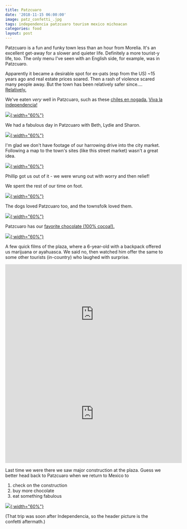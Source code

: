 ```yaml
---
title: Patzcuaro
date: '2018-11-15 06:00:00'
image: patz_confetti_.jpg
tags: independencia patzcuaro tourism mexico michoacan
categories: food
layout: post
---
```


Patzcuaro is a fun and funky town less than an hour from Morelia. It's an excellent get-away for a slower and quieter life. Definitely a more tourist-y life, too. The only menu I've seen with an English side, for example, was in Patzcuaro.

Apparently it became a desirable spot for ex-pats (esp from the US) ~15 years ago and real estate prices soared. Then a rash of violence scared many people away. But the town has been relatively safer since.... [Relatively.](https://mexiconewsdaily.com/news/michoacan-weekend-18-murder-victims/)

We've eaten *very* well in Patzcuaro, such as these [chiles en nogada.](https://mexicanfoodjournal.com/chiles-en-nogada/) [Viva la independencia!](https://reverdecer.annalisagross.com/2018/09/15/dia-de-independencia/)

[![](/images/chiles_en_nogada_.jpg){:width="60%"}](/images/chiles_en_nogada.jpg)

We had a fabulous day in Patzcuaro with Beth, Lydie and Sharon.

[![](/images/patz_family_.jpg){:width="60%"}](/images/patz_family.jpg)

I'm glad we don't have footage of our harrowing drive into the city market. Following a map to the town's sites (like this street market) wasn't a great idea. 

[![](/images/patz_phil2_.jpg){:width="60%"}](/images/patz_phil2.jpg)

Phillip got us out of it - we were wrung out with worry and then relief!

We spent the rest of our time on foot.

[![](/images/patz_beth_sharon_.jpg){:width="60%"}](/images/patz_beth_sharon.jpg)

The dogs loved Patzcuaro too, and the townsfolk loved them.

[![](/images/patz_dogs_.jpg){:width="60%"}](/images/patz_dogs.jpg)

Patzcuaro has our [favorite chocolate (100% cocoa!).](https://reverdecer.annalisagross.com/2018/08/02/how-to-make-chocolate/)

[![](/images/patz_phil_.jpg){:width="60%"}](/images/patz_phil.jpg)

A few quick films of the plaza, where a 6-year-old with a backpack offered us marijuana or ayahuasca. We said no, then watched him offer the same to some other tourists (in-country) who laughed with surprise.

<iframe width="560" height="315" src="https://www.youtube-nocookie.com/embed/_TI-UXWi0MA" frameborder="0" allow="autoplay; encrypted-media" allowfullscreen></iframe>

<iframe width="560" height="315" src="https://www.youtube-nocookie.com/embed/G0Cy0vNqM1w" frameborder="0" allow="autoplay; encrypted-media" allowfullscreen></iframe>

Last time we were there we saw major construction at the plaza. Guess we better head back to Patzcuaro when we return to Mexico to 
1) check on the construction
2) buy more chocolate
3) eat something fabulous

[![](/images/patz_construction_.jpg){:width="60%"}](/images/patz_construction.jpg)

(That trip was soon after Independencia, so the header picture is the confetti aftermath.)
